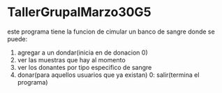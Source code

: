 # TallerGrupalMarzo30G5

este programa tiene la funcion de cimular un banco de sangre donde se puede:
1. agregar a un dondar(inicia en de donacion 0)
2. ver las muestras que hay al momento
3. ver los donantes por tipo especifico de sangre
4. donar(para aquellos usuarios que ya existan)
0: salir(termina el programa)
